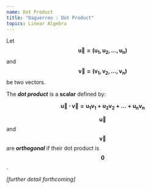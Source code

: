 ```yaml
---
name: Dot Product
title: "Daguerreo : Dot Product"
topics: Linear Algebra
---
```

Let $$\pmb {\vec u = (u_1, u_2, . . . , u_n)}$$ and $$\pmb {\vec v = (v_1, v_2, . . . , v_n)}$$ be two vectors.

The ___dot product___ is a __scalar__ defined by:

$$\pmb {\vec u \cdot \vec v = u_1 v_1 + u_2 v_2 + . . . + u_n v_n}$$

$$\pmb {\vec u}$$ and $$\pmb {\vec v}$$ are ___orthogonal___ if their dot product is $$\pmb {0}$$.

_[further detail forthcoming]_